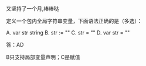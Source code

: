 又坚持了一个月,棒棒哒

定义一个包内全局字符串变量，下面语法正确的是（多选）：

A. var str string
B. str := ""
C. str = ""
D. var str = ""

答：AD

B只支持局部变量声明；C是赋值
